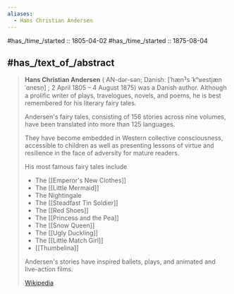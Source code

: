 ```yaml
---
aliases:
  - Hans Christian Andersen
---
```


#has_/time_/started ::  1805-04-02
#has_/time_/started ::  1875-08-04 

## #has_/text_of_/abstract 

> **Hans Christian Andersen** ( AN-dər-sən; Danish: [ˈhænˀs ˈkʰʁestjæn ˈɑnɐsn̩] ; 2 April 1805 – 4 August 1875) 
> was a Danish author. 
> Although a prolific writer of plays, travelogues, novels, and poems, 
> he is best remembered for his literary fairy tales.
>
> Andersen's fairy tales, consisting of 156 stories across nine volumes, 
> have been translated into more than 125 languages. 
> 
> They have become embedded in Western collective consciousness, accessible to children 
> as well as presenting lessons of virtue and resilience in the face of adversity for mature readers. 
> 
> His most famous fairy tales include 
> - The [[Emperor's New Clothes]] 
> - The [[Little Mermaid]]
> - The Nightingale
> - The [[Steadfast Tin Soldier]]
> - The [[Red Shoes]]
> - The [[Princess and the Pea]]
> - The [[Snow Queen]]
> - The [[Ugly Duckling]]
> - The [[Little Match Girl]]
> - [[Thumbelina]]
> 
> Andersen's stories have inspired ballets, plays, and animated and live-action films.
>
> [Wikipedia](https://en.wikipedia.org/wiki/Hans%20Christian%20Andersen)

